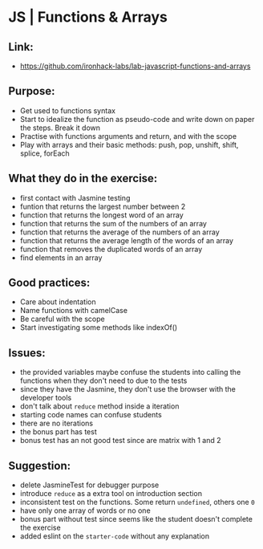 # JS | Functions & Arrays

## Link:
  - https://github.com/ironhack-labs/lab-javascript-functions-and-arrays
## Purpose:
  - Get used to functions syntax
  - Start to idealize the function as pseudo-code and write down on paper the steps. Break it down
  - Practise with functions arguments and return, and with the scope
  - Play with arrays and their basic methods: push, pop, unshift, shift, splice, forEach
## What they do in the exercise:
  - first contact with Jasmine testing
  - funtion that returns the largest number between 2
  - function that returns the longest word of an array
  - function that returns the sum of the numbers of an array
  - function that returns the average of the numbers of an array
  - function that returns the average length of the words of an array
  - function that removes the duplicated words of an array
  - find elements in an array
## Good practices:
  - Care about indentation
  - Name functions with camelCase
  - Be careful with the scope
  - Start investigating some methods like indexOf()




## Issues:
  - the provided variables maybe confuse the students into calling the functions when they don't need to due to the tests
  - since they have the Jasmine, they don't use the browser with the developer tools
  - don't talk about `reduce` method inside a iteration
  - starting code names can confuse students
  - there are no iterations
  - the bonus part has test
  - bonus test has an not good test since are matrix with 1 and 2
## Suggestion:
  - delete JasmineTest for debugger purpose
  - introduce `reduce` as a extra tool on introduction section
  - inconsistent test on the functions. Some return `undefined`, others one `0`
  - have only one array of words or no one
  - bonus part without test since seems like the student doesn't complete the exercise
  - added eslint on the `starter-code` without any explanation
